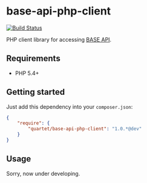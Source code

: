 # base-api-php-client

[![Build Status](https://travis-ci.org/quartetcom/base-api-php-client.svg?branch=master)](https://travis-ci.org/quartetcom/base-api-php-client)

PHP client library for accessing [BASE API](https://developers.thebase.in/).

## Requirements

* PHP 5.4+

## Getting started

Just add this dependency into your `composer.json`:

```json
{
    "require": {
        "quartet/base-api-php-client": "1.0.*@dev"
    }
}
```

## Usage

Sorry, now under developing.
